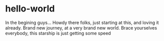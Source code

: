 # hello-world
In the begining guys...
Howdy there folks, just starting at this, and loving it already. Brand new journey, at a very brand new world. Brace yourselves everybody, this starship is just getting some speed
